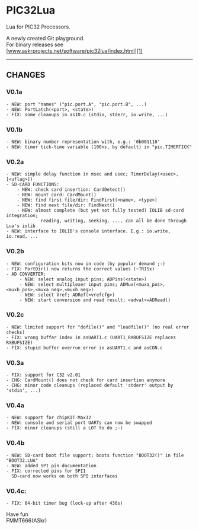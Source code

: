 
PIC32Lua
========

Lua for PIC32 Processors.  
  
A newly created Git playground.  
For binary releases see [www.askrprojects.net/software/pic32lua/index.html][1]

---

## CHANGES

### V0.1a
    - NEW: port "names" ("pic.port.A", "pic.port.B", ...)
    - NEW: PortLatch(<port>, <state>)
    - FIX: some cleanups in asIO.c (stdio, stderr, io.write, ...)

          
### V0.1b
    - NEW: binary number representation with, e.g.: '0b001110'
    - NEW: timer tick-time variable (100ns, by default) in "pic.TIMERTICK"

          
### V0.2a
    - NEW: simple delay function in msec and usec; TimerDelay(<usec>, [<uflag>])
    - SD-CARD FUNCTIONS:
        - NEW: check card insertion: CardDetect()
        - NEW: mount card: CardMount()
        - NEW: find first file/dir: FindFirst(<name>, <type>)
        - NEW: find next file/dir: FindNext()
        - NEW: almost complete (but yet not fully tested) IOLIB sd-card integration;
                 reading, writing, seeking, ..., can all be done through Lua's iolib
    - NEW: interface to IOLIB's console interface. E.g.: io.write, io.read, ...

          
### V0.2b
    - NEW: configuration bits now in code (by popular demand ;-)
    - FIX: PortDir() now returns the correct values (~TRISx)
    - AD CONVERTER:
         - NEW: select analog input pins; ADPins(<state>)
         - NEW: select multiplexer input pins; ADMux(<muxa_pos>,<muxb_pos>,<muxa_neg>,<muxb_neg>)
         - NEW: select Vref; ADRef(<vrefcfg>)
         - NEW: start conversion and read result; <adval>=ADRead()

          
### V0.2c
    - NEW: limited support for "dofile()" and "loadfile()" (no real error checks)
    - FIX: wrong buffer index in asUART1.c (UART1_RXBUFSIZE replaces RXBUFSIZE)
    - FIX: stupid buffer overrun error in asUART1.c and asCON.c

          
### V0.3a
    - FIX: support for C32 v2.01
    - CHG: CardMount() does not check for card insertion anymore
    - CHG: minor code cleanups (replaced default 'stderr' output by 'stdin', ...)

          
### V0.4a
    - NEW: support for chipKIT-Max32
    - NEW: console and serial port UARTs can now be swapped
    - FIX: minor cleanups (still a LOT to do ;-)


### V0.4b
    - NEW: SD-card boot file support; boots function "BOOT32()" in file "BOOT32.LUA"
    - NEW: added SPI pin documentation
    - FIX: corrected pins for SPI1  
      SD-card now works on both SPI interfaces  


### V0.4c:
    - FIX: 64-bit timer bug (lock-up after 430s)


Have fun  
FMMT666(ASkr)  


[1]: http://www.askrprojects.net/software/pic32lua/index.html


